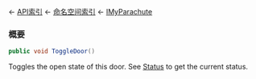 ← [API索引](Api-Index) ← [命名空间索引](Namespace-Index) ← [IMyParachute](SpaceEngineers.Game.ModAPI.Ingame.IMyParachute)

### 概要

```csharp
public void ToggleDoor()
```

Toggles the open state of this door. See [Status](SpaceEngineers.Game.ModAPI.Ingame.IMyParachute.Status) to get the current status.


